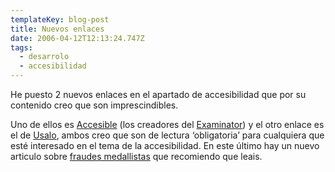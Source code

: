 ```yaml
---
templateKey: blog-post
title: Nuevos enlaces
date: 2006-04-12T12:13:24.747Z
tags:
  - desarrolo
  - accesibilidad
---
```

He puesto 2 nuevos enlaces en el apartado de accesibilidad que por su contenido creo que son imprescindibles.

Uno de ellos es [Accesible](http://www.accesible.com.ar/) (los creadores del [Examinator](http://www.accesible.com.ar/examinator/index.php)) y el otro enlace es el de [Usalo](http://www.usalo.es/), ambos creo que son de lectura ‘obligatoria’ para cualquiera que esté interesado en el tema de la accesibilidad. En este ­último hay un nuevo articulo sobre [fraudes medallistas](http://usalo.es/146/fraudes-medallistas/) que recomiendo que leais.